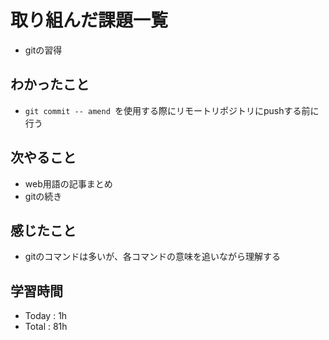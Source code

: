 # 取り組んだ課題一覧
- gitの習得
## わかったこと
  - `git commit -- amend `を使用する際にリモートリポジトリにpushする前に行う
## 次やること
  - web用語の記事まとめ
  - gitの続き
## 感じたこと
  - gitのコマンドは多いが、各コマンドの意味を追いながら理解する
## 学習時間
  - Today : 1h
  - Total : 81h
